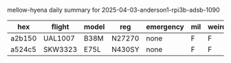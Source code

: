 mellow-hyena daily summary for 2025-04-03-anderson1-rpi3b-adsb-1090

|hex|flight|model|reg|emergency|mil|weirdo|
|--|--|--|--|--|--|--|
|a2b150|UAL1007|B38M|N27270|none|F|F|
|a524c5|SKW3323|E75L|N430SY|none|F|F|
